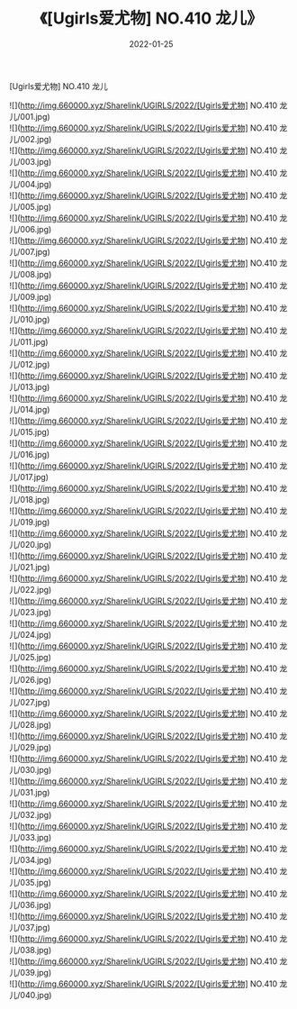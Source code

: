 ﻿---
layout: post
title:  《[Ugirls爱尤物] NO.410 龙儿》
date:   2022-01-25
img: http://img.660000.xyz/Sharelink/UGIRLS/2022/[Ugirls爱尤物] NO.410 龙儿/000.jpg
categories: [美女, 清纯, 唯美]
---

[Ugirls爱尤物] NO.410 龙儿

 ![](http://img.660000.xyz/Sharelink/UGIRLS/2022/[Ugirls爱尤物] NO.410 龙儿/001.jpg) <br>![](http://img.660000.xyz/Sharelink/UGIRLS/2022/[Ugirls爱尤物] NO.410 龙儿/002.jpg) <br>![](http://img.660000.xyz/Sharelink/UGIRLS/2022/[Ugirls爱尤物] NO.410 龙儿/003.jpg) <br>![](http://img.660000.xyz/Sharelink/UGIRLS/2022/[Ugirls爱尤物] NO.410 龙儿/004.jpg) <br>![](http://img.660000.xyz/Sharelink/UGIRLS/2022/[Ugirls爱尤物] NO.410 龙儿/005.jpg) <br>![](http://img.660000.xyz/Sharelink/UGIRLS/2022/[Ugirls爱尤物] NO.410 龙儿/006.jpg) <br>![](http://img.660000.xyz/Sharelink/UGIRLS/2022/[Ugirls爱尤物] NO.410 龙儿/007.jpg) <br>![](http://img.660000.xyz/Sharelink/UGIRLS/2022/[Ugirls爱尤物] NO.410 龙儿/008.jpg) <br>![](http://img.660000.xyz/Sharelink/UGIRLS/2022/[Ugirls爱尤物] NO.410 龙儿/009.jpg) <br>![](http://img.660000.xyz/Sharelink/UGIRLS/2022/[Ugirls爱尤物] NO.410 龙儿/010.jpg) <br>![](http://img.660000.xyz/Sharelink/UGIRLS/2022/[Ugirls爱尤物] NO.410 龙儿/011.jpg) <br>![](http://img.660000.xyz/Sharelink/UGIRLS/2022/[Ugirls爱尤物] NO.410 龙儿/012.jpg) <br>![](http://img.660000.xyz/Sharelink/UGIRLS/2022/[Ugirls爱尤物] NO.410 龙儿/013.jpg) <br>![](http://img.660000.xyz/Sharelink/UGIRLS/2022/[Ugirls爱尤物] NO.410 龙儿/014.jpg) <br>![](http://img.660000.xyz/Sharelink/UGIRLS/2022/[Ugirls爱尤物] NO.410 龙儿/015.jpg) <br>![](http://img.660000.xyz/Sharelink/UGIRLS/2022/[Ugirls爱尤物] NO.410 龙儿/016.jpg) <br>![](http://img.660000.xyz/Sharelink/UGIRLS/2022/[Ugirls爱尤物] NO.410 龙儿/017.jpg) <br>![](http://img.660000.xyz/Sharelink/UGIRLS/2022/[Ugirls爱尤物] NO.410 龙儿/018.jpg) <br>![](http://img.660000.xyz/Sharelink/UGIRLS/2022/[Ugirls爱尤物] NO.410 龙儿/019.jpg) <br>![](http://img.660000.xyz/Sharelink/UGIRLS/2022/[Ugirls爱尤物] NO.410 龙儿/020.jpg) <br>![](http://img.660000.xyz/Sharelink/UGIRLS/2022/[Ugirls爱尤物] NO.410 龙儿/021.jpg) <br>![](http://img.660000.xyz/Sharelink/UGIRLS/2022/[Ugirls爱尤物] NO.410 龙儿/022.jpg) <br>![](http://img.660000.xyz/Sharelink/UGIRLS/2022/[Ugirls爱尤物] NO.410 龙儿/023.jpg) <br>![](http://img.660000.xyz/Sharelink/UGIRLS/2022/[Ugirls爱尤物] NO.410 龙儿/024.jpg) <br>![](http://img.660000.xyz/Sharelink/UGIRLS/2022/[Ugirls爱尤物] NO.410 龙儿/025.jpg) <br>![](http://img.660000.xyz/Sharelink/UGIRLS/2022/[Ugirls爱尤物] NO.410 龙儿/026.jpg) <br>![](http://img.660000.xyz/Sharelink/UGIRLS/2022/[Ugirls爱尤物] NO.410 龙儿/027.jpg) <br>![](http://img.660000.xyz/Sharelink/UGIRLS/2022/[Ugirls爱尤物] NO.410 龙儿/028.jpg) <br>![](http://img.660000.xyz/Sharelink/UGIRLS/2022/[Ugirls爱尤物] NO.410 龙儿/029.jpg) <br>![](http://img.660000.xyz/Sharelink/UGIRLS/2022/[Ugirls爱尤物] NO.410 龙儿/030.jpg) <br>![](http://img.660000.xyz/Sharelink/UGIRLS/2022/[Ugirls爱尤物] NO.410 龙儿/031.jpg) <br>![](http://img.660000.xyz/Sharelink/UGIRLS/2022/[Ugirls爱尤物] NO.410 龙儿/032.jpg) <br>![](http://img.660000.xyz/Sharelink/UGIRLS/2022/[Ugirls爱尤物] NO.410 龙儿/033.jpg) <br>![](http://img.660000.xyz/Sharelink/UGIRLS/2022/[Ugirls爱尤物] NO.410 龙儿/034.jpg) <br>![](http://img.660000.xyz/Sharelink/UGIRLS/2022/[Ugirls爱尤物] NO.410 龙儿/035.jpg) <br>![](http://img.660000.xyz/Sharelink/UGIRLS/2022/[Ugirls爱尤物] NO.410 龙儿/036.jpg) <br>![](http://img.660000.xyz/Sharelink/UGIRLS/2022/[Ugirls爱尤物] NO.410 龙儿/037.jpg) <br>![](http://img.660000.xyz/Sharelink/UGIRLS/2022/[Ugirls爱尤物] NO.410 龙儿/038.jpg) <br>![](http://img.660000.xyz/Sharelink/UGIRLS/2022/[Ugirls爱尤物] NO.410 龙儿/039.jpg) <br>![](http://img.660000.xyz/Sharelink/UGIRLS/2022/[Ugirls爱尤物] NO.410 龙儿/040.jpg) <br>